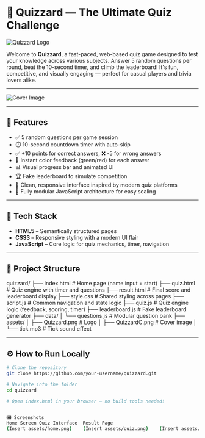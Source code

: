 # 🎯 Quizzard — The Ultimate Quiz Challenge

![Quizzard Logo](./assets/Quizzard.png)

Welcome to **Quizzard**, a fast-paced, web-based quiz game designed to test your knowledge across various subjects. Answer 5 random questions per round, beat the 10-second timer, and climb the leaderboard! It's fun, competitive, and visually engaging — perfect for casual players and trivia lovers alike.

---

![Cover Image](./assets/QuizzardC.png)

---

## 🧠 Features

- ✅ 5 random questions per game session  
- ⏱️ 10-second countdown timer with auto-skip  
- ✅ +10 points for correct answers, ❌ -5 for wrong answers  
- 🎯 Instant color feedback (green/red) for each answer  
- 📊 Visual progress bar and animated UI  
- 🏆 Fake leaderboard to simulate competition  
- 📱 Clean, responsive interface inspired by modern quiz platforms  
- 🔄 Fully modular JavaScript architecture for easy scaling

---

## 🧩 Tech Stack

- **HTML5** – Semantically structured pages  
- **CSS3** – Responsive styling with a modern UI flair  
- **JavaScript** – Core logic for quiz mechanics, timer, navigation

---

## 📁 Project Structure
quizzard/ ├── index.html # Home page (name input + start) ├── quiz.html # Quiz engine with timer and questions ├── result.html # Final score and leaderboard display ├── style.css # Shared styling across pages ├── script.js # Common navigation and state logic ├── quiz.js # Quiz engine logic (feedback, scoring, timer) ├── leaderboard.js # Fake leaderboard generator ├── data/ │ └── questions.js # Modular question bank ├── assets/ │ ├── Quizzard.png # Logo │ ├── QuizzardC.png # Cover image │ └── tick.mp3 # Tick sound effect


---

## ⚙️ How to Run Locally

```bash
# Clone the repository
git clone https://github.com/your-username/quizzard.git

# Navigate into the folder
cd quizzard

# Open index.html in your browser — no build tools needed!


🖼️ Screenshots
Home Screen	Quiz Interface	Result Page
(Insert assets/home.png)	(Insert assets/quiz.png)	(Insert assets/result.png)


